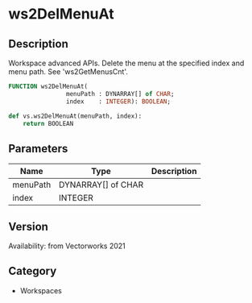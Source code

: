 # ws2DelMenuAt

## Description
Workspace advanced APIs. Delete the menu at the specified index and menu path. See 'ws2GetMenusCnt'.

```pascal
FUNCTION ws2DelMenuAt(
				menuPath : DYNARRAY[] of CHAR;
				index    : INTEGER): BOOLEAN;
```

```python
def vs.ws2DelMenuAt(menuPath, index):
    return BOOLEAN
```

## Parameters
|Name|Type|Description|
|---|---|---|
|menuPath|DYNARRAY[] of CHAR|   |
|index|INTEGER|   |

## Version
Availability: from Vectorworks 2021

## Category
* Workspaces

